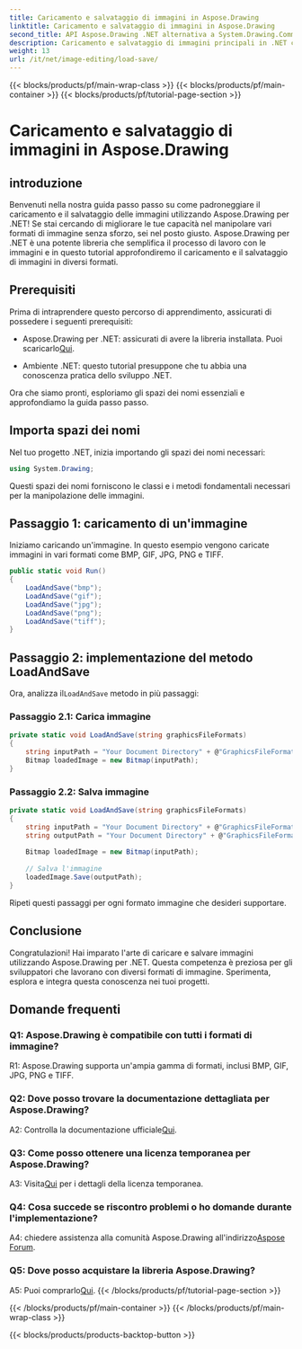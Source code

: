 ```yaml
---
title: Caricamento e salvataggio di immagini in Aspose.Drawing
linktitle: Caricamento e salvataggio di immagini in Aspose.Drawing
second_title: API Aspose.Drawing .NET alternativa a System.Drawing.Common
description: Caricamento e salvataggio di immagini principali in .NET con Aspose.Drawing. Esplora i formati BMP, GIF, JPG, PNG e TIFF senza sforzo.
weight: 13
url: /it/net/image-editing/load-save/
---
```


{{< blocks/products/pf/main-wrap-class >}}
{{< blocks/products/pf/main-container >}}
{{< blocks/products/pf/tutorial-page-section >}}

# Caricamento e salvataggio di immagini in Aspose.Drawing

## introduzione

Benvenuti nella nostra guida passo passo su come padroneggiare il caricamento e il salvataggio delle immagini utilizzando Aspose.Drawing per .NET! Se stai cercando di migliorare le tue capacità nel manipolare vari formati di immagine senza sforzo, sei nel posto giusto. Aspose.Drawing per .NET è una potente libreria che semplifica il processo di lavoro con le immagini e in questo tutorial approfondiremo il caricamento e il salvataggio di immagini in diversi formati.

## Prerequisiti

Prima di intraprendere questo percorso di apprendimento, assicurati di possedere i seguenti prerequisiti:

-  Aspose.Drawing per .NET: assicurati di avere la libreria installata. Puoi scaricarlo[Qui](https://releases.aspose.com/drawing/net/).

- Ambiente .NET: questo tutorial presuppone che tu abbia una conoscenza pratica dello sviluppo .NET.

Ora che siamo pronti, esploriamo gli spazi dei nomi essenziali e approfondiamo la guida passo passo.

## Importa spazi dei nomi

Nel tuo progetto .NET, inizia importando gli spazi dei nomi necessari:

```csharp
using System.Drawing;
```

Questi spazi dei nomi forniscono le classi e i metodi fondamentali necessari per la manipolazione delle immagini.

## Passaggio 1: caricamento di un'immagine

Iniziamo caricando un'immagine. In questo esempio vengono caricate immagini in vari formati come BMP, GIF, JPG, PNG e TIFF.

```csharp
public static void Run()
{
    LoadAndSave("bmp");
    LoadAndSave("gif");
    LoadAndSave("jpg");
    LoadAndSave("png");
    LoadAndSave("tiff");
}
```

## Passaggio 2: implementazione del metodo LoadAndSave

 Ora, analizza il`LoadAndSave` metodo in più passaggi:

### Passaggio 2.1: Carica immagine

```csharp
private static void LoadAndSave(string graphicsFileFormats)
{
    string inputPath = "Your Document Directory" + @"GraphicsFileFormats\image." + graphicsFileFormats;
    Bitmap loadedImage = new Bitmap(inputPath);
}
```

### Passaggio 2.2: Salva immagine

```csharp
private static void LoadAndSave(string graphicsFileFormats)
{
    string inputPath = "Your Document Directory" + @"GraphicsFileFormats\image." + graphicsFileFormats;
    string outputPath = "Your Document Directory" + @"GraphicsFileFormats\image_out." + graphicsFileFormats;
    
    Bitmap loadedImage = new Bitmap(inputPath);
    
    // Salva l'immagine
    loadedImage.Save(outputPath);
}
```

Ripeti questi passaggi per ogni formato immagine che desideri supportare.

## Conclusione

Congratulazioni! Hai imparato l'arte di caricare e salvare immagini utilizzando Aspose.Drawing per .NET. Questa competenza è preziosa per gli sviluppatori che lavorano con diversi formati di immagine. Sperimenta, esplora e integra questa conoscenza nei tuoi progetti.

## Domande frequenti

### Q1: Aspose.Drawing è compatibile con tutti i formati di immagine?

R1: Aspose.Drawing supporta un'ampia gamma di formati, inclusi BMP, GIF, JPG, PNG e TIFF.

### Q2: Dove posso trovare la documentazione dettagliata per Aspose.Drawing?

A2: Controlla la documentazione ufficiale[Qui](https://reference.aspose.com/drawing/net/).

### Q3: Come posso ottenere una licenza temporanea per Aspose.Drawing?

 A3: Visita[Qui](https://purchase.aspose.com/temporary-license/) per i dettagli della licenza temporanea.

### Q4: Cosa succede se riscontro problemi o ho domande durante l'implementazione?

 A4: chiedere assistenza alla comunità Aspose.Drawing all'indirizzo[Aspose Forum](https://forum.aspose.com/c/diagram/17).

### Q5: Dove posso acquistare la libreria Aspose.Drawing?

 A5: Puoi comprarlo[Qui](https://purchase.aspose.com/buy).
{{< /blocks/products/pf/tutorial-page-section >}}

{{< /blocks/products/pf/main-container >}}
{{< /blocks/products/pf/main-wrap-class >}}

{{< blocks/products/products-backtop-button >}}
